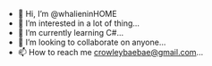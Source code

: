 - 👋 Hi, I’m @whalieninHOME
- 👀 I’m interested in a lot of thing...
- 🌱 I’m currently learning C#...
- 💞️ I’m looking to collaborate on anyone...
- 📫 How to reach me crowleybaebae@gmail.com...

<!---
whalieninHOME/whalieninHOME is a ✨ special ✨ repository because its `README.md` (this file) appears on your GitHub profile.
You can click the Preview link to take a look at your changes.
--->
